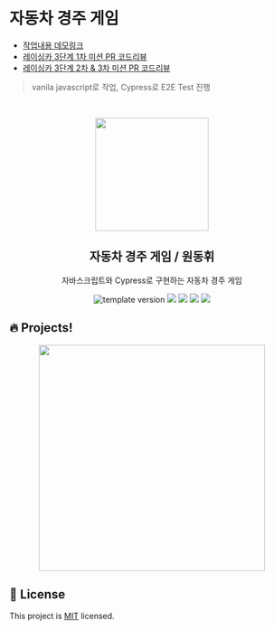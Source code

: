 # 자동차 경주 게임
- [작업내용 데모링크](https://wondonghwi.github.io/nextstep-js-racingcar)
- [레이싱카 3단계 1차 미션 PR 코드리뷰](https://github.com/next-step/js-racingcar/pull/106)
- [레이싱카 3단계 2차 & 3차 미션 PR 코드리뷰](https://github.com/next-step/js-racingcar/pull/111)

> vanila javascript로 작업, Cypress로 E2E Test 진행

<br/>
<p align="middle" >
  <img width="200px;" src="https://user-images.githubusercontent.com/50367798/106415730-2645a280-6493-11eb-876c-ef7172652261.png"/>
</p>
<h2 align="middle">자동차 경주 게임 / 원동휘</h2>
<p align="middle">자바스크립트와 Cypress로 구현하는 자동차 경주 게임</p>
<p align="middle">
  <img src="https://img.shields.io/badge/version-1.0.0-blue?style=flat-square" alt="template version"/>
  <img src="https://img.shields.io/badge/language-html-red.svg?style=flat-square"/>
  <img src="https://img.shields.io/badge/language-css-blue.svg?style=flat-square"/>
  <img src="https://img.shields.io/badge/language-js-yellow.svg?style=flat-square"/>
  <img src="https://img.shields.io/badge/license-MIT-brightgreen.svg?style=flat-square"/>
</p>

## 🔥 Projects!
<p align="middle">
  <img width="400" src="https://techcourse-storage.s3.ap-northeast-2.amazonaws.com/7c76e809d82a4a3aa0fd78a86be25427">
</p>


## 📝 License

This project is [MIT](https://github.com/next-step/js-racingcar/blob/main/LICENSE) licensed.
